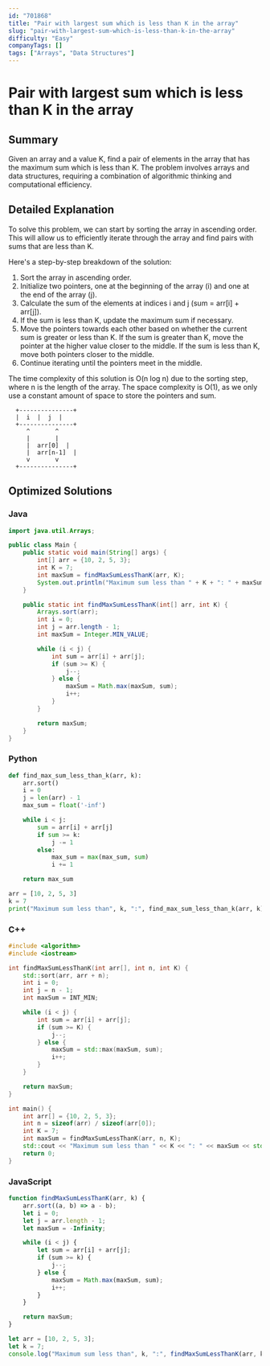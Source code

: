 ```yaml
---
id: "701868"
title: "Pair with largest sum which is less than K in the array"
slug: "pair-with-largest-sum-which-is-less-than-k-in-the-array"
difficulty: "Easy"
companyTags: []
tags: ["Arrays", "Data Structures"]
---
```


# Pair with largest sum which is less than K in the array

## Summary
Given an array and a value K, find a pair of elements in the array that has the maximum sum which is less than K. The problem involves arrays and data structures, requiring a combination of algorithmic thinking and computational efficiency.

## Detailed Explanation
To solve this problem, we can start by sorting the array in ascending order. This will allow us to efficiently iterate through the array and find pairs with sums that are less than K.

Here's a step-by-step breakdown of the solution:

1. Sort the array in ascending order.
2. Initialize two pointers, one at the beginning of the array (i) and one at the end of the array (j).
3. Calculate the sum of the elements at indices i and j (sum = arr[i] + arr[j]).
4. If the sum is less than K, update the maximum sum if necessary.
5. Move the pointers towards each other based on whether the current sum is greater or less than K. If the sum is greater than K, move the pointer at the higher value closer to the middle. If the sum is less than K, move both pointers closer to the middle.
6. Continue iterating until the pointers meet in the middle.

The time complexity of this solution is O(n log n) due to the sorting step, where n is the length of the array. The space complexity is O(1), as we only use a constant amount of space to store the pointers and sum.

```
  +---------------+
  |  i  |  j  |
  +---------------+
     ^       ^
     |       |
     |  arr[0]  |
     |  arr[n-1]  |
     v       v
  +---------------+
```

## Optimized Solutions

### Java
```java
import java.util.Arrays;

public class Main {
    public static void main(String[] args) {
        int[] arr = {10, 2, 5, 3};
        int K = 7;
        int maxSum = findMaxSumLessThanK(arr, K);
        System.out.println("Maximum sum less than " + K + ": " + maxSum);
    }

    public static int findMaxSumLessThanK(int[] arr, int K) {
        Arrays.sort(arr);
        int i = 0;
        int j = arr.length - 1;
        int maxSum = Integer.MIN_VALUE;

        while (i < j) {
            int sum = arr[i] + arr[j];
            if (sum >= K) {
                j--;
            } else {
                maxSum = Math.max(maxSum, sum);
                i++;
            }
        }

        return maxSum;
    }
}
```

### Python
```python
def find_max_sum_less_than_k(arr, k):
    arr.sort()
    i = 0
    j = len(arr) - 1
    max_sum = float('-inf')

    while i < j:
        sum = arr[i] + arr[j]
        if sum >= k:
            j -= 1
        else:
            max_sum = max(max_sum, sum)
            i += 1

    return max_sum

arr = [10, 2, 5, 3]
k = 7
print("Maximum sum less than", k, ":", find_max_sum_less_than_k(arr, k))
```

### C++
```cpp
#include <algorithm>
#include <iostream>

int findMaxSumLessThanK(int arr[], int n, int K) {
    std::sort(arr, arr + n);
    int i = 0;
    int j = n - 1;
    int maxSum = INT_MIN;

    while (i < j) {
        int sum = arr[i] + arr[j];
        if (sum >= K) {
            j--;
        } else {
            maxSum = std::max(maxSum, sum);
            i++;
        }
    }

    return maxSum;
}

int main() {
    int arr[] = {10, 2, 5, 3};
    int n = sizeof(arr) / sizeof(arr[0]);
    int K = 7;
    int maxSum = findMaxSumLessThanK(arr, n, K);
    std::cout << "Maximum sum less than " << K << ": " << maxSum << std::endl;
    return 0;
}
```

### JavaScript
```javascript
function findMaxSumLessThanK(arr, k) {
    arr.sort((a, b) => a - b);
    let i = 0;
    let j = arr.length - 1;
    let maxSum = -Infinity;

    while (i < j) {
        let sum = arr[i] + arr[j];
        if (sum >= k) {
            j--;
        } else {
            maxSum = Math.max(maxSum, sum);
            i++;
        }
    }

    return maxSum;
}

let arr = [10, 2, 5, 3];
let k = 7;
console.log("Maximum sum less than", k, ":", findMaxSumLessThanK(arr, k));
```